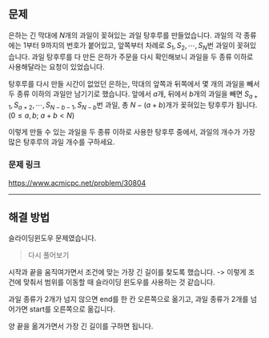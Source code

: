 ## 문제

은하는 긴 막대에
$N$개의 과일이 꽂혀있는 과일 탕후루를 만들었습니다. 과일의 각 종류에는
$1$부터
$9$까지의 번호가 붙어있고, 앞쪽부터 차례로
$S_1, S_2, \cdots, S_N$번 과일이 꽂혀있습니다. 과일 탕후루를 다 만든 은하가 주문을 다시 확인해보니 과일을 두 종류 이하로 사용해달라는 요청이 있었습니다.

탕후루를 다시 만들 시간이 없었던 은하는, 막대의 앞쪽과 뒤쪽에서 몇 개의 과일을 빼서 두 종류 이하의 과일만 남기기로 했습니다. 앞에서
$a$개, 뒤에서
$b$개의 과일을 빼면
$S_{a+1}, S_{a+2}, \cdots, S_{N-b-1}, S_{N-b}$번 과일, 총
$N-(a+b)$개가 꽂혀있는 탕후루가 됩니다.
$(0 \le a, b;$
$a+b < N)$

이렇게 만들 수 있는 과일을 두 종류 이하로 사용한 탕후루 중에서, 과일의 개수가 가장 많은 탕후루의 과일 개수를 구하세요.

### 문제 링크

https://www.acmicpc.net/problem/30804

---

## 해결 방법

슬라이딩윈도우 문제였습니다.

> 다시 풀어보기

시작과 끝을 움직여가면서 조건에 맞는 가장 긴 길이를 찾도록 했습니다.
-> 이렇게 조건에 맞춰서 범위를 이동할 때 슬라이딩 윈도우를 사용하는 것 같습니다.

과일 종류가 2개가 넘지 않으면 end를 한 칸 오른쪽으로 옮기고, 과일 종류가 2개를 넘어가면 start를 오른쪽으로 옮깁니다.

양 끝을 옮겨가면서 가장 긴 길이를 구하면 됩니다.
